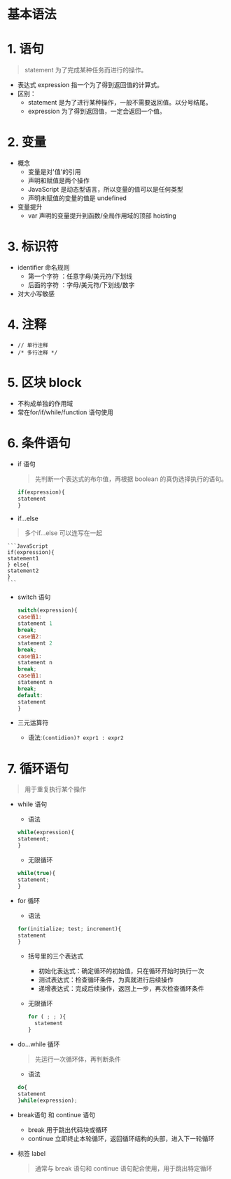 # 基本语法

# 1. 语句
  > statement 为了完成某种任务而进行的操作。

  - 表达式 expression 指一个为了得到返回值的计算式。
  - 区别：
    + statement 是为了进行某种操作，一般不需要返回值。以分号结尾。
    + expression 为了得到返回值，一定会返回一个值。

# 2. 变量
  - 概念
    + 变量是对'值'的引用
    + 声明和赋值是两个操作
    + JavaScript 是动态型语言，所以变量的值可以是任何类型
    + 声明未赋值的变量的值是 undefined
  - 变量提升
    + var 声明的变量提升到函数/全局作用域的顶部 hoisting

# 3. 标识符
  - identifier 命名规则
    + 第一个字符 ：任意字母/美元符/下划线
    + 后面的字符 ：字母/美元符/下划线/数字
  - 对大小写敏感

# 4. 注释
  - ` // 单行注释 `
  - ` /* 多行注释 */ `

# 5. 区块 block
  - 不构成单独的作用域
  - 常在for/if/while/function 语句使用

# 6. 条件语句
  - if 语句
    > 先判断一个表达式的布尔值，再根据 boolean 的真伪选择执行的语句。

    ```JavaScript
    if(expression){
    statement
    }
    ```
    
  - if...else
  > 多个if...else 可以连写在一起

    ```JavaScript
    if(expression){
    statement1
    } else{
    statement2
    }
    ```

  - switch 语句

    ```JavaScript
	switch(expression){
	case值1:
	statement 1
	break;
	case值2:
	statement 2
	break;
	case值1:
	statement n
	break;
	case值1:
	statement n
	break;
	default:
	statement
	}
    ```

  - 三元运算符
    + 语法:` (contidion)? expr1 : expr2 `

# 7. 循环语句
  > 用于重复执行某个操作

  - while 语句
    + 语法

    ```JavaScript
    while(expression){
    statement;
    }
    ```

    + 无限循环

    ```JavaScript
    while(true){
    statement;
    }
    ```

  - for 循环
    + 语法

    ```JavaScript
    for(initialize; test; increment){
    statement
    }
    ```

    + 括号里的三个表达式
      * 初始化表达式：确定循环的初始值，只在循环开始时执行一次
      * 测试表达式：检查循环条件，为真就进行后续操作
      * 递增表达式：完成后续操作，返回上一步，再次检查循环条件

    + 无限循环

      ```JavaScript
      for ( ; ; ){
        statement
      }
      ```

  - do...while 循环
    > 先运行一次循环体，再判断条件

      + 语法

      ```JavaScript
      do{
      statement
      }while(expression);
      ```

  - break语句 和 continue 语句
    + break 用于跳出代码块或循环
    + continue 立即终止本轮循环，返回循环结构的头部，进入下一轮循环

  - 标签 label
    > 通常与 break 语句和 continue 语句配合使用，用于跳出特定循环
